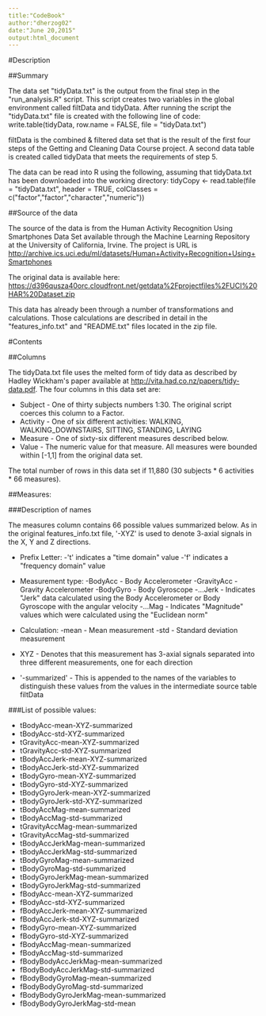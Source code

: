 ```yaml
---
title:"CodeBook"
author:"dherzog02"
date:"June 20,2015"
output:html_document
---
```


#Description

##Summary

The data set "tidyData.txt" is the output from the final step in the "run_analysis.R" script. This script creates two variables in the global environment called filtData and tidyData. After running the script the "tidyData.txt" file is created with the following line of code:
write.table(tidyData, row.name = FALSE, file = "tidyData.txt")

filtData is the combined & filtered data set that is the result of the first four steps of the Getting and Cleaning Data Course project. A second data table is created called tidyData that meets the requirements of step 5.

The data can be read into R using the following, assuming that tidyData.txt has been downloaded into the working directory:
tidyCopy <- read.table(file = "tidyData.txt", header =  TRUE, colClasses = c("factor","factor","character","numeric"))

##Source of the data

The source of the data is from the Human Activity Recognition Using Smartphones Data Set available through the Machine Learning Repository at the University of California, Irvine. The project is URL is <http://archive.ics.uci.edu/ml/datasets/Human+Activity+Recognition+Using+Smartphones>

The original data is available here: <https://d396qusza40orc.cloudfront.net/getdata%2Fprojectfiles%2FUCI%20HAR%20Dataset.zip>

This data has already been through a number of transformations and calculations. Those calculations are described in detail in the "features_info.txt" and "README.txt" files located in the zip file. 

 

#Contents

##Columns

The tidyData.txt file uses the melted form of tidy data as described by Hadley Wickham's paper available at <http://vita.had.co.nz/papers/tidy-data.pdf>. The four columns in this data set are:

- Subject - One of thirty subjects numbers 1:30. The original script coerces this column to a Factor.
- Activity - One of six different activities: WALKING, WALKING_DOWNSTAIRS, SITTING, STANDING, LAYING
- Measure - One of sixty-six different measures described below.
- Value - The numeric value for that measure. All measures were bounded within [-1,1] from the original data set.

The total number of rows in this data set if 11,880 (30 subjects * 6 activities * 66 measures).

##Measures:

###Description of names

The measures column contains 66 possible values summarized below. As in the original features_info.txt file, '-XYZ' is used to denote 3-axial signals in the X, Y and Z directions. 
- Prefix Letter: 
  -'t' indicates a "time domain" value
  -'f' indicates a "frequency domain" value
- Measurement type:
  -BodyAcc - Body Accelerometer
  -GravityAcc - Gravity Accelerometer
  -BodyGyro - Body Gyroscope
  -...Jerk - Indicates "Jerk" data calculated using the Body Accelerometer or Body Gyroscope with the angular velocity
  -...Mag - Indicates "Magnitude" values which were calculated using the "Euclidean norm"
  
- Calculation:
  -mean - Mean measurement 
  -std - Standard deviation measurement
- XYZ - Denotes that this measurement has 3-axial signals separated into three different measurements, one for each direction
- '-summarized' - This is appended to the names of the variables to distinguish these values from the values in the intermediate source table filtData

###List of possible values:

- tBodyAcc-mean-XYZ-summarized
- tBodyAcc-std-XYZ-summarized
- tGravityAcc-mean-XYZ-summarized
- tGravityAcc-std-XYZ-summarized
- tBodyAccJerk-mean-XYZ-summarized
- tBodyAccJerk-std-XYZ-summarized
- tBodyGyro-mean-XYZ-summarized
- tBodyGyro-std-XYZ-summarized
- tBodyGyroJerk-mean-XYZ-summarized
- tBodyGyroJerk-std-XYZ-summarized
- tBodyAccMag-mean-summarized
- tBodyAccMag-std-summarized
- tGravityAccMag-mean-summarized
- tGravityAccMag-std-summarized
- tBodyAccJerkMag-mean-summarized
- tBodyAccJerkMag-std-summarized
- tBodyGyroMag-mean-summarized
- tBodyGyroMag-std-summarized
- tBodyGyroJerkMag-mean-summarized
- tBodyGyroJerkMag-std-summarized
- fBodyAcc-mean-XYZ-summarized
- fBodyAcc-std-XYZ-summarized
- fBodyAccJerk-mean-XYZ-summarized
- fBodyAccJerk-std-XYZ-summarized
- fBodyGyro-mean-XYZ-summarized
- fBodyGyro-std-XYZ-summarized
- fBodyAccMag-mean-summarized
- fBodyAccMag-std-summarized
- fBodyBodyAccJerkMag-mean-summarized
- fBodyBodyAccJerkMag-std-summarized
- fBodyBodyGyroMag-mean-summarized
- fBodyBodyGyroMag-std-summarized
- fBodyBodyGyroJerkMag-mean-summarized
- fBodyBodyGyroJerkMag-std-mean